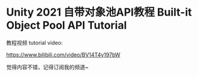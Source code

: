 # Unity 2021 自带对象池API教程 Built-it Object Pool API Tutorial

教程视频 tutorial video: 

https://www.bilibili.com/video/BV14T4y197bW

觉得内容不错，记得订阅我的频道~
